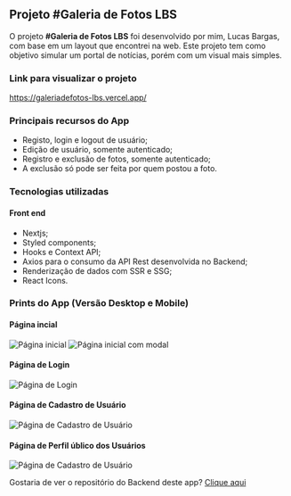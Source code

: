 ## Projeto #Galeria de Fotos LBS
O projeto **#Galeria de Fotos LBS** foi desenvolvido por mim, Lucas Bargas, com base em um layout que encontrei na web. Este projeto tem como objetivo simular um portal de notícias, porém com um visual mais simples.

### Link para visualizar o projeto
<https://galeriadefotos-lbs.vercel.app/>

### Principais recursos do App
* Registo, login e logout de usuário;
* Edição de usuário, somente autenticado;
* Registro e exclusão de fotos, somente autenticado;
* A exclusão só pode ser feita por quem postou a foto.

### Tecnologias utilizadas
#### Front end
* Nextjs;
* Styled components;
* Hooks e Context API;
* Axios para o consumo da API Rest desenvolvida no Backend;
* Renderização de dados com SSR e SSG;
* React Icons.

### Prints do App (Versão Desktop e Mobile)

#### Página incial
<img alt="Página inicial" src="https://i.ibb.co/KN3345g/photo-gallery-home.png">
<img alt="Página inicial com modal" src="https://i.ibb.co/XV0nrWV/photo-gallery-home-modal.png">

#### Página de Login
<img alt="Página de Login" src="https://i.ibb.co/rQfsPNS/photo-gallery-login.png">

#### Página de Cadastro de Usuário
<img alt="Página de Cadastro de Usuário" src="https://i.ibb.co/r77fVJv/photo-gallery-register.png">

#### Página de Perfil úblico dos Usuários
<img alt="Página de Cadastro de Usuário" src="https://i.ibb.co/VpXG1gx/photo-gallery-public-profile.png">



Gostaria de ver o repositório do Backend deste app?
[Clique aqui](https://github.com/LucasBargas/lbs_photo_gallery_backend)
